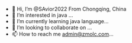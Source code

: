 - 👋 Hi, I’m @SAvior2022
   From Chongqing, China
- 👀 I’m interested in java ...
- 🌱 I’m currently learning java language...
- 💞️ I’m looking to collaborate on ...
- 📫 How to reach me admin@zmolc.com...

<!---
SAvior2022/SAvior2022 is a ✨ special ✨ repository because its `README.md` (this file) appears on your GitHub profile.
You can click the Preview link to take a look at your changes.
--->
